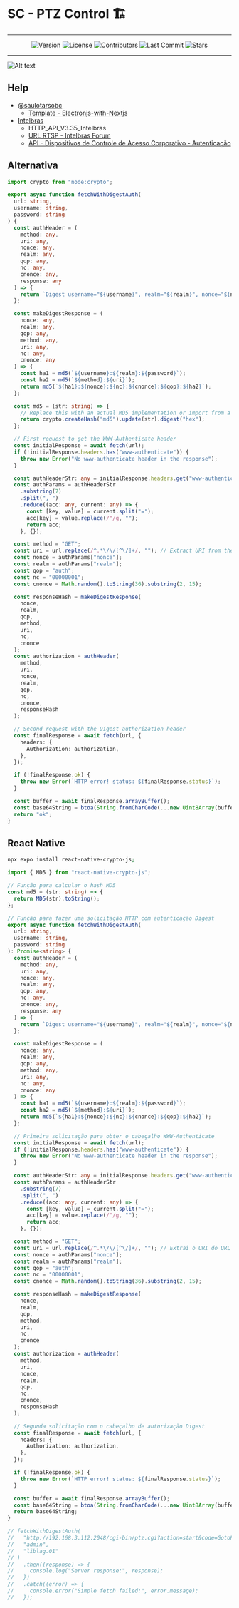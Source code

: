 # SC - PTZ Control 🏗️

---

<div align="center">
   <!-- <img alt="Build Status" src="https://img.shields.io/travis/saulotarsobc/scripts.svg"> -->
   <!-- <img alt="Test Coverage" src="https://img.shields.io/codecov/c/github/saulotarsobc/scripts.svg"> -->
   <img alt="Version" src="https://img.shields.io/github/v/release/saulotarsobc/sc-ptz-control">
   <!-- <img alt="Downloads" src="https://img.shields.io/npm/dt/package-name.svg"> -->
   <img alt="License" src="https://img.shields.io/badge/License-MIT-yellow.svg">
   <img alt="Contributors" src="https://img.shields.io/github/contributors/saulotarsobc/sc-ptz-control">
   <img alt="Last Commit" src="https://img.shields.io/github/last-commit/saulotarsobc/sc-ptz-control">
   <img alt="Stars" src="https://img.shields.io/github/stars/saulotarsobc/sc-ptz-control">
</div>

---

![Alt text](./images/image.png)

## Help

- [@saulotarsobc](https://github.com/saulotarsobc)
  - [Template - Electronjs-with-Nextjs](https://github.com/saulotarsobc/Electronjs-with-Nextjs)
- [Intelbras](https://www.intelbras.com/pt-br/)
  - HTTP_API_V3.35_Intelbras
  - [URL RTSP - Intelbras Forum](https://forum.intelbras.com.br/viewtopic.php?t=56068)
  - [API - Dispositivos de Controle de Acesso Corporativo - Autenticação](https://intelbras-caco-api.intelbras.com.br/#autenticação)

## Alternativa
```ts
import crypto from "node:crypto";

export async function fetchWithDigestAuth(
  url: string,
  username: string,
  password: string
) {
  const authHeader = (
    method: any,
    uri: any,
    nonce: any,
    realm: any,
    qop: any,
    nc: any,
    cnonce: any,
    response: any
  ) => {
    return `Digest username="${username}", realm="${realm}", nonce="${nonce}", uri="${uri}", qop=${qop}, nc=${nc}, cnonce="${cnonce}", response="${response}"`;
  };

  const makeDigestResponse = (
    nonce: any,
    realm: any,
    qop: any,
    method: any,
    uri: any,
    nc: any,
    cnonce: any
  ) => {
    const ha1 = md5(`${username}:${realm}:${password}`);
    const ha2 = md5(`${method}:${uri}`);
    return md5(`${ha1}:${nonce}:${nc}:${cnonce}:${qop}:${ha2}`);
  };

  const md5 = (str: string) => {
    // Replace this with an actual MD5 implementation or import from a library
    return crypto.createHash("md5").update(str).digest("hex");
  };

  // First request to get the WWW-Authenticate header
  const initialResponse = await fetch(url);
  if (!initialResponse.headers.has("www-authenticate")) {
    throw new Error("No www-authenticate header in the response");
  }

  const authHeaderStr: any = initialResponse.headers.get("www-authenticate");
  const authParams = authHeaderStr
    .substring(7)
    .split(", ")
    .reduce((acc: any, current: any) => {
      const [key, value] = current.split("=");
      acc[key] = value.replace(/"/g, "");
      return acc;
    }, {});

  const method = "GET";
  const uri = url.replace(/^.*\/\/[^\/]+/, ""); // Extract URI from the URL
  const nonce = authParams["nonce"];
  const realm = authParams["realm"];
  const qop = "auth";
  const nc = "00000001";
  const cnonce = Math.random().toString(36).substring(2, 15);

  const responseHash = makeDigestResponse(
    nonce,
    realm,
    qop,
    method,
    uri,
    nc,
    cnonce
  );
  const authorization = authHeader(
    method,
    uri,
    nonce,
    realm,
    qop,
    nc,
    cnonce,
    responseHash
  );

  // Second request with the Digest authorization header
  const finalResponse = await fetch(url, {
    headers: {
      Authorization: authorization,
    },
  });

  if (!finalResponse.ok) {
    throw new Error(`HTTP error! status: ${finalResponse.status}`);
  }

  const buffer = await finalResponse.arrayBuffer();
  const base64String = btoa(String.fromCharCode(...new Uint8Array(buffer)));
  return "ok";
}

```

## React Native
```sh
npx expo install react-native-crypto-js;
```

```ts
import { MD5 } from "react-native-crypto-js";

// Função para calcular o hash MD5
const md5 = (str: string) => {
  return MD5(str).toString();
};

// Função para fazer uma solicitação HTTP com autenticação Digest
export async function fetchWithDigestAuth(
  url: string,
  username: string,
  password: string
): Promise<string> {
  const authHeader = (
    method: any,
    uri: any,
    nonce: any,
    realm: any,
    qop: any,
    nc: any,
    cnonce: any,
    response: any
  ) => {
    return `Digest username="${username}", realm="${realm}", nonce="${nonce}", uri="${uri}", qop=${qop}, nc=${nc}, cnonce="${cnonce}", response="${response}"`;
  };

  const makeDigestResponse = (
    nonce: any,
    realm: any,
    qop: any,
    method: any,
    uri: any,
    nc: any,
    cnonce: any
  ) => {
    const ha1 = md5(`${username}:${realm}:${password}`);
    const ha2 = md5(`${method}:${uri}`);
    return md5(`${ha1}:${nonce}:${nc}:${cnonce}:${qop}:${ha2}`);
  };

  // Primeira solicitação para obter o cabeçalho WWW-Authenticate
  const initialResponse = await fetch(url);
  if (!initialResponse.headers.has("www-authenticate")) {
    throw new Error("No www-authenticate header in the response");
  }

  const authHeaderStr: any = initialResponse.headers.get("www-authenticate");
  const authParams = authHeaderStr
    .substring(7)
    .split(", ")
    .reduce((acc: any, current: any) => {
      const [key, value] = current.split("=");
      acc[key] = value.replace(/"/g, "");
      return acc;
    }, {});

  const method = "GET";
  const uri = url.replace(/^.*\/\/[^\/]+/, ""); // Extrai o URI do URL
  const nonce = authParams["nonce"];
  const realm = authParams["realm"];
  const qop = "auth";
  const nc = "00000001";
  const cnonce = Math.random().toString(36).substring(2, 15);

  const responseHash = makeDigestResponse(
    nonce,
    realm,
    qop,
    method,
    uri,
    nc,
    cnonce
  );
  const authorization = authHeader(
    method,
    uri,
    nonce,
    realm,
    qop,
    nc,
    cnonce,
    responseHash
  );

  // Segunda solicitação com o cabeçalho de autorização Digest
  const finalResponse = await fetch(url, {
    headers: {
      Authorization: authorization,
    },
  });

  if (!finalResponse.ok) {
    throw new Error(`HTTP error! status: ${finalResponse.status}`);
  }

  const buffer = await finalResponse.arrayBuffer();
  const base64String = btoa(String.fromCharCode(...new Uint8Array(buffer)));
  return base64String;
}

// fetchWithDigestAuth(
//   "http://192.168.3.112:2048/cgi-bin/ptz.cgi?action=start&code=GotoPreset&channel=8&arg1=0&arg2=10&arg3=0",
//   "admin",
//   "liblag.01"
// )
//   .then((response) => {
//     console.log("Server response:", response);
//   })
//   .catch((error) => {
//     console.error("Simple fetch failed:", error.message);
//   });

```
